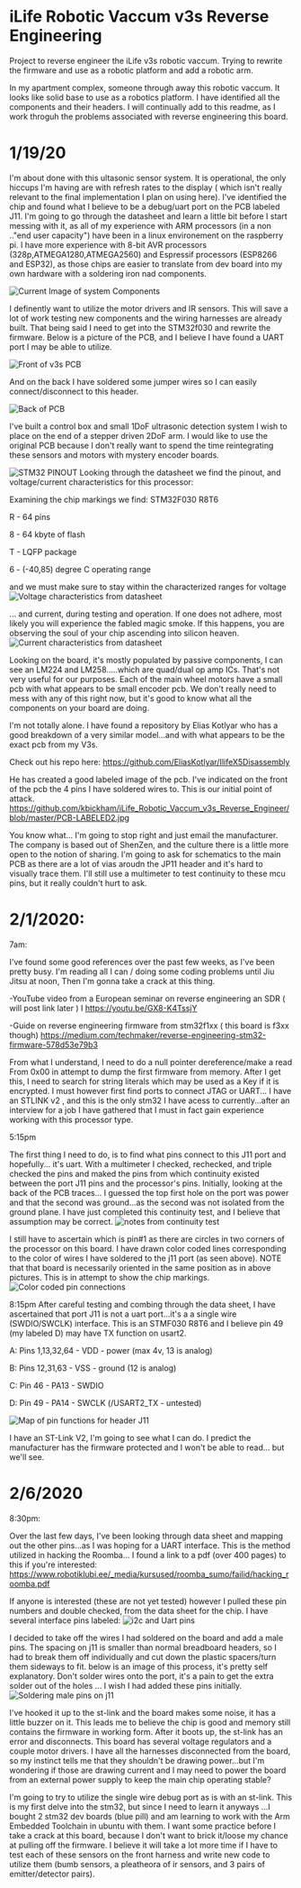 # iLife Robotic Vaccum v3s Reverse Engineering

Project to reverse engineer the iLife v3s robotic vaccum. Trying to rewrite the firmware and use as a robotic platform and add a robotic arm.

In my apartment complex, someone through away this robotic vaccum. It looks like solid base to use as a robotics platform. I have identified all the components and their headers. I will continually add to this readme, as I work throguh the problems associated with reverse engineering this board. 


# 1/19/20
I'm about done with this ultasonic sensor system. It is operational, the only hiccups I'm having are with refresh rates to the display ( which isn't really relevant to the final implementation I plan on using here). I've identified the chip and found what I believe to be a debug/uart port on the PCB labeled J11. I'm going to go through the datasheet and learn a little bit before I start messing with it, as all of my experience with ARM processors (in a non .."end user capacity") have been in a linux environement on the raspberry pi. I have more experience with 8-bit AVR processors (328p,ATMEGA1280,ATMEGA2560) and Espressif processors (ESP8266 and ESP32), as those chips are easier to translate from dev board into my own hardware with a soldering iron nad components. 


![Current Image of system Components](https://github.com/kbickham/iLife_Robotic_Vaccum_v3s_Reverse_Engineer/blob/master/system.jpg)

 I definently want to utilize the motor drivers and IR sensors. This will save a lot of work testing new components and the wiring harnesses are already built. That being said I need to get into the STM32f030 and rewrite the firmware. Below is a picture of the PCB, and I believe I have found a UART port I may be able to utilize.
 
 ![Front of v3s PCB](https://github.com/kbickham/iLife_Robotic_Vaccum_v3s_Reverse_Engineer/blob/master/frontofIlifev3s_pcb.jpg)
 
 And on the back I have soldered some jumper wires so I can easily connect/disconnect to this header.
 
 ![Back of PCB](https://github.com/kbickham/iLife_Robotic_Vaccum_v3s_Reverse_Engineer/blob/master/backofIlifePCB.jpg)
 
 I've built a control box and small 1DoF ultrasonic detection system I wish to place on the end of a stepper driven 2DoF arm. I would like to use the original PCB because I don't really want to spend the time reintegrating these sensors and motors with mystery encoder boards.
 
 ![STM32 PINOUT](https://github.com/kbickham/iLife_Robotic_Vaccum_v3s_Reverse_Engineer/blob/master/processor.PNG)
 Looking through the datasheet we find the pinout, and voltage/current characteristics for this processor:
 
 Examining the chip markings we find: STM32F030 R8T6
 
 R - 64 pins
 
 8 - 64 kbyte of flash
 
 T - LQFP package
 
 6 -  (-40,85) degree C operating range
 
 
 and we must make sure to stay within the characterized ranges for voltage 
 ![Voltage characteristics from datasheet](https://github.com/kbickham/iLife_Robotic_Vaccum_v3s_Reverse_Engineer/blob/master/ratingsstm32.PNG)
 
 ... and current, during testing and operation. If one does not adhere, most likely you will experience the fabled magic smoke. If this happens, you are observing the soul of your chip ascending into silicon heaven.
  ![Current characteristics from datasheet](https://github.com/kbickham/iLife_Robotic_Vaccum_v3s_Reverse_Engineer/blob/master/current%20ratings.PNG)
  
 
     
Looking on the board, it's mostly populated by passive components, I can see an LM224 and LM258.....which are quad/dual op amp ICs. That's not very useful for our purposes. Each of the main wheel motors have a small pcb with what appears to be small encoder pcb. We don't really need to mess with any of this right now, but it's good to know what all the components on your board are doing.
 
I'm not totally alone. I have found a repository by Elias Kotlyar who has a good breakdown of a very similar model...and with what appears to be the exact pcb from my V3s. 

Check out his repo here:
https://github.com/EliasKotlyar/IlifeX5Disassembly

He has created a good labeled image of the pcb. I've indicated on the front of the pcb the 4 pins I have soldered wires to. This is our initial point of attack.
https://github.com/kbickham/iLife_Robotic_Vaccum_v3s_Reverse_Engineer/blob/master/PCB-LABELED2.jpg

You know what... I'm going to stop right and just email the manufacturer. The company is based out of ShenZen, and the culture there is a little more open to the notion of sharing. I'm going to ask for schematics to the main PCB as there are a lot of vias aroudn the JP11 header and it's hard to visually trace them. I'll still use a multimeter to test continuity to these mcu pins, but it really couldn't hurt to ask.


# 2/1/2020:

7am:

 I've found some good references over the past few weeks, as I've been pretty busy. I'm reading all I can / doing some coding problems until Jiu Jitsu at noon,
Then I'm gonna take a crack at this thing.

-YouTube video from a European seminar on reverse engineering an SDR ( will post link later ) I
https://youtu.be/GX8-K4TssjY

-Guide on reverse engineering firmware from stm32f1xx ( this board is f3xx though)
https://medium.com/techmaker/reverse-engineering-stm32-firmware-578d53e79b3


From what I understand, I need to do a null pointer dereference/make a read 
From 0x00 in attempt to dump the first firmware from memory.
After I get this, I need to search for string literals which may be used as a 
Key if it is encrypted. I must however first find ports to connect JTAG or UART...  I have an STLINK v2 , and this is the only stm32 I have acess to currently...after an interview for a job I have gathered that I must in fact gain experience working with this processor type. 

5:15pm

The first thing I need to do, is to find what pins connect to this J11 port and hopefully... it's uart.
With a multimeter I checked, rechecked, and triple checked the pins and maked the pins from which continuity existed between the port J11 pins and the processor's pins. Initially, looking at the back of the PCB traces... I guessed the top first hole on the port was power and that the second was ground...as the second was not isolated from the ground plane. I have just completed this continuity test, and I believe that assumption may be correct.
![notes from continuity test](https://github.com/kbickham/iLife_Robotic_Vaccum_v3s_Reverse_Engineer/blob/master/pinout.jpg)

I still have to ascertain which is pin#1 as there are circles in two corners of the processor on this board. I have drawn color coded lines corresponding to the color of wires I have soldered to the j11 port (as seen above). NOTE that that board is necessarily oriented in the same position as in above pictures. This is in attempt to show the chip markings.
![Color coded pin connections](https://github.com/kbickham/iLife_Robotic_Vaccum_v3s_Reverse_Engineer/blob/master/processorcolorcoded.jpg)


8:15pm After careful testing and combing through the data sheet, I have ascertained that port J11 is not a uart port...it's a a single wire (SWDIO/SWCLK) interface. 
This is an STMF030 R8T6 and I believe pin 49  (my labeled D) may have TX function on usart2.


A: Pins 1,13,32,64 - VDD - power (max 4v, 13 is analog)

B: Pins 12,31,63 - VSS - ground (12 is analog)

C: Pin 46 - PA13 - SWDIO

D: Pin 49 - PA14 - SWCLK  (/USART2_TX - untested)

![Map of pin functions for header J11](https://github.com/kbickham/iLife_Robotic_Vaccum_v3s_Reverse_Engineer/blob/master/pin%20functions.jpg)


I have an ST-Link V2, I'm going to see what I can do. I predict the manufacturer has the firmware protected and I won't be able to read... but we'll see.

# 2/6/2020
8:30pm:

Over the last few days, I've been looking through data sheet and mapping out the other pins...as I was hoping for a UART interface. This is the method utilized in hacking the Roomba... I found a link to a pdf (over 400 pages) to this if you're interested:
https://www.robotiklubi.ee/_media/kursused/roomba_sumo/failid/hacking_roomba.pdf

If anyone is interested (these are not yet tested) however I pulled these pin numbers and double checked, from the data sheet for the chip. I have several interface pins labeled:
![i2c and Uart pins](https://github.com/kbickham/iLife_Robotic_Vaccum_v3s_Reverse_Engineer/blob/master/iLife_interface_pins_untested.jpg)

I decided to take off the wires I had soldered on the board and add a male pins. The spacing on j11 is smaller than normal breadboard headers, so I had to break them off individually and cut down the plastic spacers/turn them sideways to fit. below is an image of this process, it's pretty self explanatory. Don't solder wires onto the port, it's a pain to get the extra solder out of the holes ... I wish I had added these pins initially.
![Soldering male pins on j11](https://github.com/kbickham/iLife_Robotic_Vaccum_v3s_Reverse_Engineer/blob/master/iLife_header_solder.jpg)

I've hooked it up to the st-link and the board makes some noise, it has a little buzzer on it. This leads me to believe the chip is good and memory still contains the firmware in working form. After it boots up, the st-link has an error and disconnects. This board has several voltage regulators and a couple motor drivers. I have all the harnesses disconnected from the board, so my instinct tells me that they shouldn't be drawing power...but I'm wondering if those are drawing current and I may need to power the board from an external power supply to keep the main chip operating stable? 

 I'm going to try to utilize the single wire debug port as is with an st-link. This is my first delve into the stm32, but since I need to learn it anyways ...I bought 2 stm32 dev boards (blue pill) and am learning to work with the Arm Embedded Toolchain in ubuntu with them. I want some practice before I take a crack at this board, because I don't want to brick it/loose my chance at pulling off the firmware. I believe it will take a lot more time if I have to test each of these sensors on the front harness and write new code to utilize them (bumb sensors, a pleatheora of ir sensors, and  3 pairs of emitter/detector pairs). 
 




